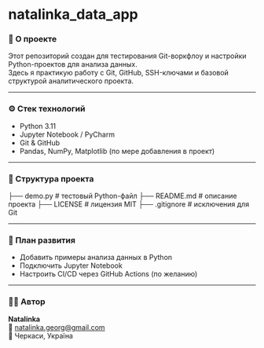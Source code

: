# natalinka_data_app

### 🧩 О проекте
Этот репозиторий создан для тестирования Git-воркфлоу и настройки Python-проектов для анализа данных.  
Здесь я практикую работу с Git, GitHub, SSH-ключами и базовой структурой аналитического проекта.

---

### ⚙️ Стек технологий
- Python 3.11
- Jupyter Notebook / PyCharm
- Git & GitHub
- Pandas, NumPy, Matplotlib (по мере добавления в проект)

---

### 📂 Структура проекта
├── demo.py # тестовый Python-файл
├── README.md # описание проекта
├── LICENSE # лицензия MIT
├── .gitignore # исключения для Git

---

### 🚀 План развития
- Добавить примеры анализа данных в Python  
- Подключить Jupyter Notebook  
- Настроить CI/CD через GitHub Actions (по желанию)  

---

### 👩‍💻 Автор
**Natalinka**  
📧 natalinka.georg@gmail.com  
📍 Черкаси, Україна
